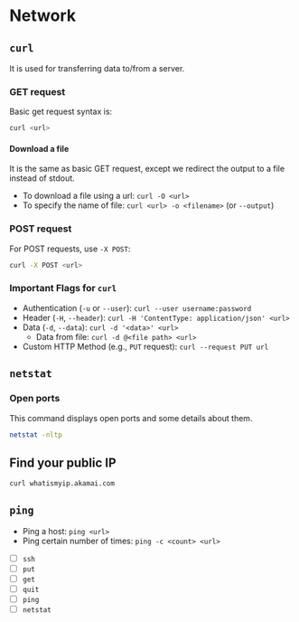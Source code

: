 # Network

## `curl`

It is used for transferring data to/from a server.

### GET request

Basic get request syntax is:

```bash
curl <url>
```

#### Download a file

It is the same as basic GET request, except we redirect the output to a file instead of stdout.

- To download a file using a url: `curl -O <url>`
- To specify the name of file: `curl <url> -o <filename>` (or `--output`)

### POST request

For POST requests, use `-X POST`:

```bash
curl -X POST <url>
```

### Important Flags for `curl`

- Authentication (`-u` or `--user`): `curl --user username:password`
- Header (`-H`, `--header`): `curl -H 'ContentType: application/json' <url>`
- Data (`-d`, `--data`): `curl -d '<data>' <url>`
  - Data from file: `curl -d @<file path> <url>`
- Custom HTTP Method (e.g., `PUT` request): `curl --request PUT url`

## `netstat`

### Open ports

This command displays open ports and some details about them.

```bash
netstat -nltp
```

## Find your public IP

```bash
curl whatismyip.akamai.com
```

## `ping`

- Ping a host: `ping <url>`
- Ping certain number of times: `ping -c <count> <url>`

- [ ] `ssh`
- [ ] `put`
- [ ] `get`
- [ ] `quit`
- [ ] `ping`
- [ ] `netstat`
